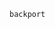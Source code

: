 <!-- markdownlint-disable first-line-heading -->
```{spelling}
backport
```

```{include} ../../.github/SECURITY.md
```
